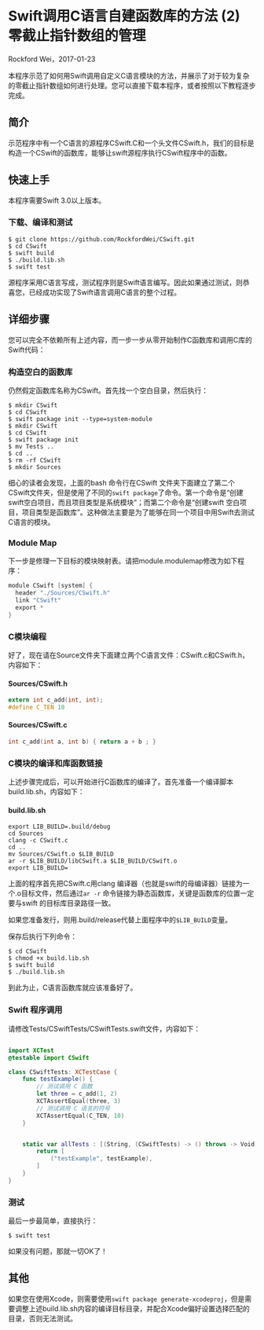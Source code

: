 # Swift调用C语言自建函数库的方法 (2) 零截止指针数组的管理

Rockford Wei，2017-01-23

本程序示范了如何用Swift调用自定义C语言模块的方法，并展示了对于较为复杂的零截止指针数组如何进行处理。您可以直接下载本程序，或者按照以下教程逐步完成。

## 简介

示范程序中有一个C语言的源程序CSwift.C和一个头文件CSwift.h，我们的目标是构造一个CSwift的函数库，能够让swift源程序执行CSwift程序中的函数。

## 快速上手

本程序需要Swift 3.0以上版本。

### 下载、编译和测试

```
$ git clone https://github.com/RockfordWei/CSwift.git
$ cd CSwift
$ swift build
$ ./build.lib.sh
$ swift test
```
源程序采用C语言写成，测试程序则是Swift语言编写。因此如果通过测试，则恭喜您，已经成功实现了Swift语言调用C语言的整个过程。

## 详细步骤

您可以完全不依赖所有上述内容，而一步一步从零开始制作C函数库和调用C库的Swift代码：

### 构造空白的函数库

仍然假定函数库名称为CSwift。首先找一个空白目录，然后执行：

```
$ mkdir CSwift
$ cd CSwift
$ swift package init --type=system-module
$ mkdir CSwift
$ cd CSwift
$ swift package init
$ mv Tests ..
$ cd ..
$ rm -rf CSwift
$ mkdir Sources
```

细心的读者会发现，上面的bash 命令行在CSwift 文件夹下面建立了第二个CSwift文件夹，但是使用了不同的`swift package`了命令。第一个命令是“创建swift空白项目，而且项目类型是系统模块”；而第二个命令是“创建swift 空白项目，项目类型是函数库”。这种做法主要是为了能够在同一个项目中用Swift去测试C语言的模块。

### Module Map

下一步是修理一下目标的模块映射表。请把module.modulemap修改为如下程序：

``` swift
module CSwift [system] {
  header "./Sources/CSwift.h"
  link "CSwift"
  export *
}
```

### C模块编程

好了，现在请在Source文件夹下面建立两个C语言文件：CSwift.c和CSwift.h，内容如下：

#### Sources/CSwift.h

``` c
extern int c_add(int, int);
#define C_TEN 10
```

#### Sources/CSwift.c

``` c
int c_add(int a, int b) { return a + b ; }
```

### C模块的编译和库函数链接

上述步骤完成后，可以开始进行C函数库的编译了。首先准备一个编译脚本build.lib.sh，内容如下：

#### build.lib.sh

```
export LIB_BUILD=.build/debug
cd Sources
clang -c CSwift.c
cd ..
mv Sources/CSwift.o $LIB_BUILD
ar -r $LIB_BUILD/libCSwift.a $LIB_BUILD/CSwift.o
export LIB_BUILD=
```

上面的程序首先把CSwift.c用clang 编译器（也就是swift的母编译器）链接为一个.o目标文件，然后通过`ar -r` 命令链接为静态函数库，关键是函数库的位置一定要与swift 的目标库目录路径一致。

如果您准备发行，则用.build/release代替上面程序中的`$LIB_BUILD`变量。

保存后执行下列命令：

```
$ cd CSwift
$ chmod +x build.lib.sh
$ swift build
$ ./build.lib.sh
```

到此为止，C语言函数库就应该准备好了。

### Swift 程序调用

请修改Tests/CSwiftTests/CSwiftTests.swift文件，内容如下：

``` swift

import XCTest
@testable import CSwift

class CSwiftTests: XCTestCase {
    func testExample() {
        // 测试调用 C 函数
        let three = c_add(1, 2)
        XCTAssertEqual(three, 3)
        // 测试调用 C 语言的符号
        XCTAssertEqual(C_TEN, 10)
    }


    static var allTests : [(String, (CSwiftTests) -> () throws -> Void)] {
        return [
            ("testExample", testExample),
        ]
    }
}

```

### 测试

最后一步最简单，直接执行：

```
$ swift test
```

如果没有问题，那就一切OK了！

## 其他

如果您在使用Xcode，则需要使用`swift package generate-xcodeproj`，但是需要调整上述build.lib.sh内容的编译目标目录，并配合Xcode偏好设置选择匹配的目录，否则无法测试。
